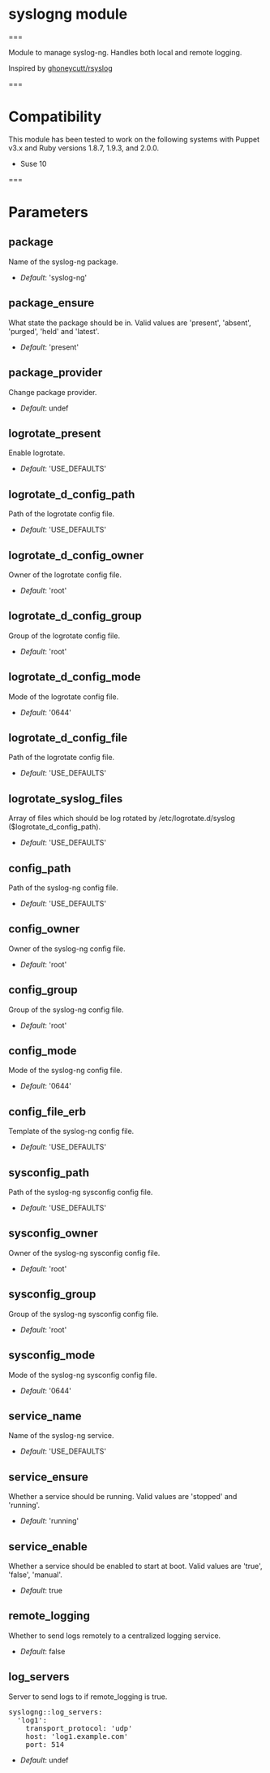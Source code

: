 # syslogng module #
===

Module to manage syslog-ng. Handles both local and remote logging.

Inspired by [ghoneycutt/rsyslog](https://github.com/ghoneycutt/puppet-module-rsyslog/)

===

# Compatibility #

This module has been tested to work on the following systems with Puppet v3.x and Ruby versions 1.8.7, 1.9.3, and 2.0.0.

 * Suse 10

===

# Parameters #

package
-------
Name of the syslog-ng package.

- *Default*: 'syslog-ng'

package_ensure
--------------
What state the package should be in. Valid values are 'present', 'absent', 'purged', 'held' and 'latest'.

- *Default*: 'present'

package_provider
----------------
Change package provider.

- *Default*: undef

logrotate_present
-----------------
Enable logrotate.

- *Default*: 'USE_DEFAULTS'

logrotate_d_config_path
-----------------------
Path of the logrotate config file.

- *Default*: 'USE_DEFAULTS'

logrotate_d_config_owner
------------------------
Owner of the logrotate config file.

- *Default*: 'root'

logrotate_d_config_group
------------------------
Group of the logrotate config file.

- *Default*: 'root'

logrotate_d_config_mode
-----------------------
Mode of the logrotate config file.

- *Default*: '0644'

logrotate_d_config_file
-----------------------
Path of the logrotate config file.

- *Default*: 'USE_DEFAULTS'

logrotate_syslog_files
----------------------
Array of files which should be log rotated by /etc/logrotate.d/syslog ($logrotate_d_config_path).

- *Default*:  'USE_DEFAULTS'

config_path
-----------
Path of the syslog-ng config file.

- *Default*: 'USE_DEFAULTS'

config_owner
------------
Owner of the syslog-ng config file.

- *Default*: 'root'

config_group
------------
Group of the syslog-ng config file.

- *Default*: 'root'

config_mode
-----------
Mode of the syslog-ng config file.

- *Default*: '0644'

config_file_erb
---------------
Template of the syslog-ng config file.

- *Default*: 'USE_DEFAULTS'

sysconfig_path
--------------
Path of the syslog-ng sysconfig config file.

- *Default*: 'USE_DEFAULTS'

sysconfig_owner
---------------
Owner of the syslog-ng sysconfig config file.

- *Default*: 'root'

sysconfig_group
---------------
Group of the syslog-ng sysconfig config file.

- *Default*: 'root'

sysconfig_mode
--------------
Mode of the syslog-ng sysconfig config file.

- *Default*: '0644'

service_name
------------
Name of the syslog-ng service.

- *Default*: 'USE_DEFAULTS'

service_ensure
--------------
Whether a service should be running. Valid values are 'stopped' and 'running'.

- *Default*: 'running'

service_enable
-------------
Whether a service should be enabled to start at boot. Valid values are 'true', 'false', 'manual'.

- *Default*: true

remote_logging
----------------------
Whether to send logs remotely to a centralized logging service.

- *Default*: false

log_servers
-----------
Server to send logs to if remote_logging is true.

<pre>
syslogng::log_servers:
  'log1':
    transport_protocol: 'udp'
    host: 'log1.example.com'
    port: 514
</pre>

- *Default*: undef
